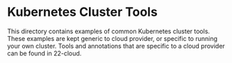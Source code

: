 # Kubernetes Cluster Tools

This directory contains examples of common Kubernetes cluster tools. These examples are kept generic to cloud provider, or specific to running your own cluster. Tools and annotations that are specific to a cloud provider can be found in 22-cloud. 

